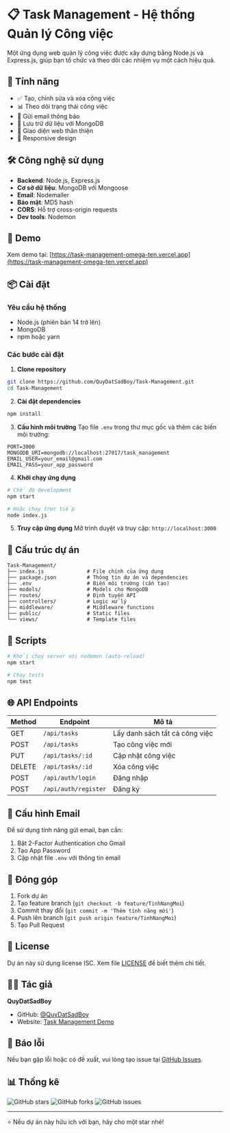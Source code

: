 # 📋 Task Management - Hệ thống Quản lý Công việc

Một ứng dụng web quản lý công việc được xây dựng bằng Node.js và Express.js, giúp bạn tổ chức và theo dõi các nhiệm vụ một cách hiệu quả.

## 🌟 Tính năng

- ✅ Tạo, chỉnh sửa và xóa công việc
- 📊 Theo dõi trạng thái công việc
- 🔔 Gửi email thông báo
- 💾 Lưu trữ dữ liệu với MongoDB
- 🚀 Giao diện web thân thiện
- 📱 Responsive design

## 🛠️ Công nghệ sử dụng

- **Backend**: Node.js, Express.js
- **Cơ sở dữ liệu**: MongoDB với Mongoose
- **Email**: Nodemailer
- **Bảo mật**: MD5 hash
- **CORS**: Hỗ trợ cross-origin requests
- **Dev tools**: Nodemon

## 🚀 Demo

Xem demo tại: [https://task-management-omega-ten.vercel.app](https://task-management-omega-ten.vercel.app)

## 📦 Cài đặt

### Yêu cầu hệ thống
- Node.js (phiên bản 14 trở lên)
- MongoDB
- npm hoặc yarn

### Các bước cài đặt

1. **Clone repository**
```bash
git clone https://github.com/QuyDatSadBoy/Task-Management.git
cd Task-Management
```

2. **Cài đặt dependencies**
```bash
npm install
```

3. **Cấu hình môi trường**
Tạo file `.env` trong thư mục gốc và thêm các biến môi trường:
```env
PORT=3000
MONGODB_URI=mongodb://localhost:27017/task_management
EMAIL_USER=your_email@gmail.com
EMAIL_PASS=your_app_password
```

4. **Khởi chạy ứng dụng**
```bash
# Chế độ development
npm start

# Hoặc chạy trực tiếp
node index.js
```

5. **Truy cập ứng dụng**
Mở trình duyệt và truy cập: `http://localhost:3000`

## 📁 Cấu trúc dự án

```
Task-Management/
├── index.js              # File chính của ứng dụng
├── package.json          # Thông tin dự án và dependencies
├── .env                  # Biến môi trường (cần tạo)
├── models/               # Models cho MongoDB
├── routes/               # Định tuyến API
├── controllers/          # Logic xử lý
├── middleware/           # Middleware functions
├── public/               # Static files
└── views/                # Template files
```

## 🔧 Scripts

```bash
# Khởi chạy server với nodemon (auto-reload)
npm start

# Chạy tests
npm test
```

## 🌐 API Endpoints

| Method | Endpoint | Mô tả |
|--------|----------|-------|
| GET | `/api/tasks` | Lấy danh sách tất cả công việc |
| POST | `/api/tasks` | Tạo công việc mới |
| PUT | `/api/tasks/:id` | Cập nhật công việc |
| DELETE | `/api/tasks/:id` | Xóa công việc |
| POST | `/api/auth/login` | Đăng nhập |
| POST | `/api/auth/register` | Đăng ký |

## 📧 Cấu hình Email

Để sử dụng tính năng gửi email, bạn cần:

1. Bật 2-Factor Authentication cho Gmail
2. Tạo App Password
3. Cập nhật file `.env` với thông tin email

## 🤝 Đóng góp

1. Fork dự án
2. Tạo feature branch (`git checkout -b feature/TinhNangMoi`)
3. Commit thay đổi (`git commit -m 'Thêm tính năng mới'`)
4. Push lên branch (`git push origin feature/TinhNangMoi`)
5. Tạo Pull Request

## 📄 License

Dự án này sử dụng license ISC. Xem file [LICENSE](LICENSE) để biết thêm chi tiết.

## 👨‍💻 Tác giả

**QuyDatSadBoy**
- GitHub: [@QuyDatSadBoy](https://github.com/QuyDatSadBoy)
- Website: [Task Management Demo](https://task-management-omega-ten.vercel.app)

## 🐛 Báo lỗi

Nếu bạn gặp lỗi hoặc có đề xuất, vui lòng tạo issue tại [GitHub Issues](https://github.com/QuyDatSadBoy/Task-Management/issues).

## 📊 Thống kê

![GitHub stars](https://img.shields.io/github/stars/QuyDatSadBoy/Task-Management?style=social)
![GitHub forks](https://img.shields.io/github/forks/QuyDatSadBoy/Task-Management?style=social)
![GitHub issues](https://img.shields.io/github/issues/QuyDatSadBoy/Task-Management)

---

⭐ Nếu dự án này hữu ích với bạn, hãy cho một star nhé!
